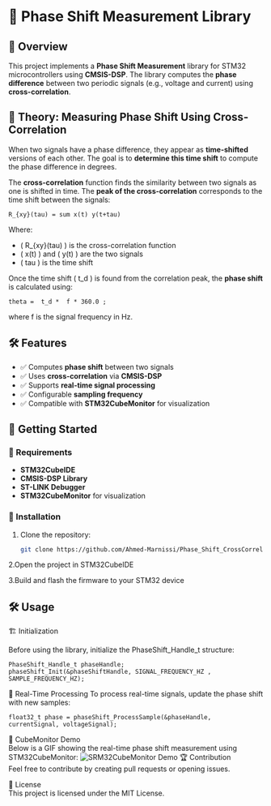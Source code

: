 # 📡 Phase Shift Measurement Library

## 📌 Overview  

This project implements a **Phase Shift Measurement** library for STM32 microcontrollers using **CMSIS-DSP**. The library computes the **phase difference** between two periodic signals (e.g., voltage and current) using **cross-correlation**.  

## 🧠 Theory: Measuring Phase Shift Using Cross-Correlation  

When two signals have a phase difference, they appear as **time-shifted** versions of each other. The goal is to **determine this time shift** to compute the phase difference in degrees.  

The **cross-correlation** function finds the similarity between two signals as one is shifted in time. The **peak of the cross-correlation** corresponds to the time shift between the signals:  

 ```
R_{xy}(tau) = sum x(t) y(t+tau)
 ```

Where:  
- \( R_{xy}(tau) \) is the cross-correlation function  
- \( x(t) \) and \( y(t) ) are the two signals  
- \( tau \) is the time shift  

Once the time shift \( t_d \) is found from the correlation peak, the **phase shift** is calculated using:

 ```
theta =  t_d *  f * 360.0 ;
 ```
where  f  is the signal frequency in Hz.

## 🛠 Features  

- ✅ Computes **phase shift** between two signals  
- ✅ Uses **cross-correlation** via **CMSIS-DSP**  
- ✅ Supports **real-time signal processing**  
- ✅ Configurable **sampling frequency**  
- ✅ Compatible with **STM32CubeMonitor** for visualization  

## 🚀 Getting Started  

### 🔹 Requirements  

- **STM32CubeIDE** 
- **CMSIS-DSP Library**  
- **ST-LINK Debugger**  
- **STM32CubeMonitor** for visualization  

### 🔹 Installation  

1. Clone the repository:  
   ```sh
   git clone https://github.com/Ahmed-Marnissi/Phase_Shift_CrossCorrelation.git

2.Open the project in STM32CubeIDE  

3.Build and flash the firmware to your STM32 device    
## 🛠 Usage
🏗 Initialization

Before using the library, initialize the PhaseShift_Handle_t structure:
 ```
PhaseShift_Handle_t phaseHandle;
 phaseShift_Init(&phaseShiftHandle, SIGNAL_FREQUENCY_HZ , SAMPLE_FREQUENCY_HZ);
 ```

🔄 Real-Time Processing
To process real-time signals, update the phase shift with new samples:
```
float32_t phase = phaseShift_ProcessSample(&phaseHandle, currentSignal, voltageSignal);
```
🎥 CubeMonitor Demo  
Below is a GIF showing the real-time phase shift measurement using STM32CubeMonitor:
![SRM32CubeMonitor Demo](docs/AnimationShift.gif)
🏆 Contribution  
Feel free to contribute by creating pull requests or opening issues.


📜 License  
This project is licensed under the MIT License.

